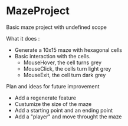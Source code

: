 # MazeProject
Basic maze project with undefined scope

What it does :
  - Generate a 10x15 maze with hexagonal cells
  - Basic interaction with the cells. 
    - MouseHover, the cell turns grey
    - MouseClick, the cells turn light grey
    - MouseExit, the cell turn dark grey
    
 Plan and ideas for future improvement
  - Add a regenerate feature
  - Custumize the size of the maze
  - Add a starting point and an ending point
  - Add a "player" and move throught the maze
